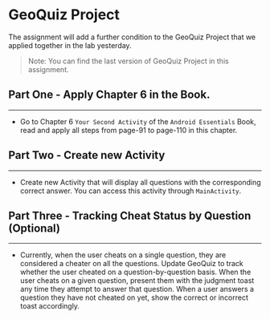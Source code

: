 # GeoQuiz Project
The assignment will add a further condition to the GeoQuiz Project that we applied together in the lab yesterday. 
> Note: You can find the last version of GeoQuiz Project in this assignment. 

## Part One - Apply Chapter 6 in the Book.
---
- Go to Chapter 6 `Your Second Activity` of the `Android Essentials` Book, read and apply all steps from page-91 to page-110 in this chapter.

## Part Two - Create new Activity
---
- Create new Activity that will display all questions with the corresponding correct answer. You can access this activity through `MainActivity`.

## Part Three - Tracking Cheat Status by Question (Optional)
---
- Currently, when the user cheats on a single question, they are considered a cheater on all the questions. Update GeoQuiz to track whether the user cheated on a question-by-question basis. When the user cheats on a given question, present them with the judgment toast any time they attempt to answer that question. When a user answers a question they have not cheated on yet, show the correct or incorrect toast accordingly. 
